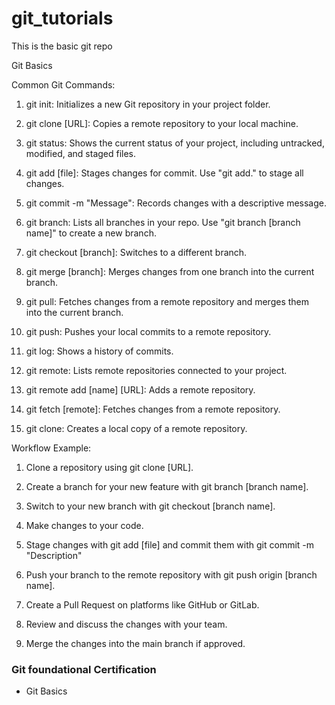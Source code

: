 # git_tutorials

This is the basic git repo 

Git Basics

Common Git Commands:

1. git init: Initializes a new Git repository in your project folder.

2. git clone [URL]: Copies a remote repository to your local machine.

3. git status: Shows the current status of your project, including untracked, modified, and staged files.

4. git add [file]: Stages changes for commit. Use "git add." to stage all changes.

5. git commit -m "Message": Records changes with a descriptive message.

6. git branch: Lists all branches in your repo. Use "git branch [branch name]" to create a new branch.

7. git checkout [branch]: Switches to a different branch.

8. git merge [branch]: Merges changes from one branch into the current branch.

9. git pull: Fetches changes from a remote repository and merges them into the current branch.

10. git push: Pushes your local commits to a remote repository.

11. git log: Shows a history of commits.

12. git remote: Lists remote repositories connected to your project.

13. git remote add [name] [URL]: Adds a remote repository.

14. git fetch [remote]: Fetches changes from a remote repository.

15. git clone: Creates a local copy of a remote repository.



Workflow Example:

1. Clone a repository using git clone [URL].

2. Create a branch for your new feature with git branch [branch name].

3. Switch to your new branch with git checkout [branch name].

4. Make changes to your code.

5. Stage changes with git add [file] and commit them with git commit -m "Description"

6. Push your branch to the remote repository with git push origin [branch name].

7. Create a Pull Request on platforms like GitHub or GitLab.

8. Review and discuss the changes with your team.

9. Merge the changes into the main branch if approved.

### Git foundational Certification

- Git Basics
